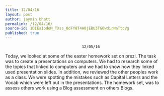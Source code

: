 ```yaml
---
title: 12/04/16
layout: post
author: jaymin.bhatt
permalink: /12/04/16/
source-id: 1DIEaIodoM_TXss_0dFY8T4A0jEBU3TG6wdirNaTtcVg
published: true
---
```

                                      12/05/16

Today, we looked at some of the easter homework set on prezi. The task was to create a presentations on computers. We had to research some of the topics that linked to computers and we had to show how they linked used presentation slides. In addition, we reviewed the other peoples work as a class. We were spotting the mistakes such as Capital Letters and the Vocab which were left out in the presentations. The homework set, was to assess others work using a Blog assessment on others Blogs. 

